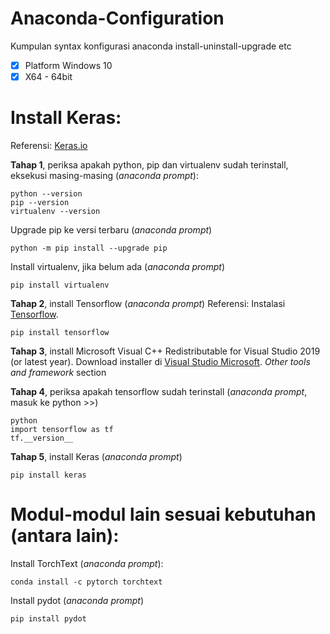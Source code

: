# Anaconda-Configuration
Kumpulan syntax konfigurasi anaconda install-uninstall-upgrade etc
- [x] Platform Windows 10
- [x] X64 - 64bit

# **Install Keras:**
Referensi: [Keras.io](https://keras.io/) 

**Tahap 1**, periksa apakah python, pip dan virtualenv sudah terinstall, eksekusi masing-masing (*anaconda prompt*):
~~~
python --version
pip --version
virtualenv --version
~~~
Upgrade pip ke versi terbaru (*anaconda prompt*)
~~~
python -m pip install --upgrade pip
~~~
Install virtualenv, jika belum ada (*anaconda prompt*)
~~~
pip install virtualenv
~~~
**Tahap 2**, install Tensorflow (*anaconda prompt*)
Referensi: Instalasi [Tensorflow](https://www.tensorflow.org/install/pip).
~~~
pip install tensorflow
~~~
**Tahap 3**, install Microsoft Visual C++ Redistributable for Visual Studio 2019 (or latest year). Download installer di [Visual Studio Microsoft](https://visualstudio.microsoft.com/downloads/). *Other tools and framework* section

**Tahap 4**, periksa apakah tensorflow sudah terinstall (*anaconda prompt*, masuk ke python >>)
~~~
python
import tensorflow as tf
tf.__version__
~~~

**Tahap 5**, install Keras (*anaconda prompt*)
~~~
pip install keras
~~~

# **Modul-modul lain sesuai kebutuhan (antara lain):**

Install TorchText (*anaconda prompt*):
~~~
conda install -c pytorch torchtext
~~~
Install pydot (*anaconda prompt*)
~~~
pip install pydot
~~~
